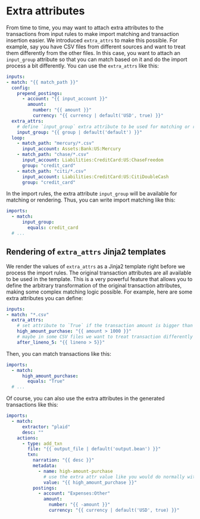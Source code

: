 # Extra attributes

From time to time, you may want to attach extra attributes to the transactions from input rules to make import matching and transaction insertion easier.
We introduced `extra_attrs` to make this possible.
For example, say you have CSV files from different sources and want to treat them differently from the other files.
In this case, you want to attach an `input_group` attribute so that you can match based on it and do the import process a bit differently.
You can use the `extra_attrs` like this:

```yaml
inputs:
- match: "{{ match_path }}"
  config:
    prepend_postings:
      - account: "{{ input_account }}"
        amount:
          number: "{{ amount }}"
          currency: "{{ currency | default('USD', true) }}"
  extra_attrs:
    # define `input_group` extra attribute to be used for matching or rendering
    input_group: "{{ group | default('default') }}"
  loop:
    - match_path: "mercury/*.csv"
      input_account: Assets:Bank:US:Mercury
    - match_path: "chase/*.csv"
      input_account: Liabilities:CreditCard:US:ChaseFreedom
      group: "credit_card"
    - match_path: "citi/*.csv"
      input_account: Liabilities:CreditCard:US:CitiDoubleCash
      group: "credit_card"
```

In the import rules, the extra attribute `input_group` will be available for matching or rendering.
Thus, you can write import matching like this:

```yaml
imports:
  - match:
      input_group:
        equals: credit_card
  # ...
```

## Rendering of `extra_attrs` Jinja2 templates

We render the values of `extra_attrs` as a Jinja2 template right before we process the import rules.
The original transaction attributes are all available to be used in the template.
This is a very powerful feature that allows you to define the arbitrary transformation of the original transaction attributes, making some complex matching logic possible.
For example, here are some extra attributes you can define:

```yaml
inputs:
- match: "*.csv"
  extra_attrs:
    # set attribute to `True` if the transaction amount is bigger than certain value
    high_amount_purchase: "{{ amount > 1000 }}"
    # maybe in some CSV files we want to treat transaction differently after line 5
    after_lineno_5: "{{ lineno > 5}}"
```

Then, you can match transactions like this:

```yaml
imports:
  - match:
      high_amount_purchase:
        equals: "True"
  # ...
```

Of course, you can also use the extra attributes in the generated transactions like this:

```yaml
imports:
  - match:
      extractor: "plaid"
      desc: ""
    actions:
      - type: add_txn
        file: "{{ output_file | default('output.bean') }}"
        txn:
          narration: "{{ desc }}"
          metadata:
            - name: high-amount-purchase
              # use the extra attr value like you would do normally with transaction attributes
              value: "{{ high_amount_purchase }}"
          postings:
            - account: "Expenses:Other"
              amount:
                number: "{{ -amount }}"
                currency: "{{ currency | default('USD', true) }}"
```